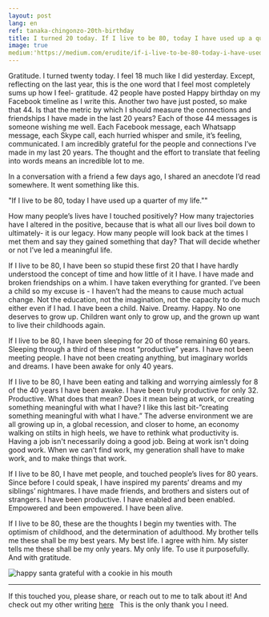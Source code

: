 ```yaml
---
layout: post
lang: en
ref: tanaka-chingonzo-20th-birthday
title: I turned 20 today. If I live to be 80, today I have used up a quarter of my life
image: true
medium:'https://medium.com/erudite/if-i-live-to-be-80-today-i-have-used-up-a-quarter-of-my-life-6e0c3f7a5597'
---
```


Gratitude. I turned twenty today. I feel 18 much like I did yesterday. Except, reflecting on the last year, this is the one word that I feel most completely sums up how I feel- gratitude. 42 people have posted Happy birthday on my Facebook timeline as I write this. Another two have just posted, so make that 44. Is that the metric by which I should measure the connections and friendships I have made in the last 20 years? Each of those 44 messages is someone wishing me well. Each Facebook message, each Whatsapp message, each Skype call, each hurried whisper and smile, it’s feeling, communicated. I am incredibly grateful for the people and connections I’ve made in my last 20 years. The thought and the effort to translate that feeling into words means an incredible lot to me.

In a conversation with a friend a few days ago, I shared an anecdote I’d read somewhere. It went something like this.

"If I live to be 80, today I have used up a quarter of my life.""

How many people’s lives have I touched positively? How many trajectories have I altered in the positive, because that is what all our lives boil down to ultimately- it is our legacy. How many people will look back at the times I met them and say they gained something that day? That will decide whether or not I’ve led a meaningful life.

If I live to be 80, I have been so stupid these first 20 that I have hardly understood the concept of time and how little of it I have. I have made and broken friendships on a whim. I have taken everything for granted. I’ve been a child so my excuse is - I haven’t had the means to cause much actual change. Not the education, not the imagination, not the capacity to do much either even if I had. I have been a child. Naive. Dreamy. Happy. No one deserves to grow up. Children want only to grow up, and the grown up want to live their childhoods again.

If I live to be 80, I have been sleeping for 20 of those remaining 60 years. Sleeping through a third of these most “productive” years. I have not been meeting people. I have not been creating anything, but imaginary worlds and dreams. I have been awake for only 40 years.

If I live to be 80, I have been eating and talking and worrying aimlessly for 8 of the 40 years I have been awake. I have been truly productive for only 32. Productive. What does that mean? Does it mean being at work, or creating something meaningful with what I have? I like this last bit-”creating something meaningful with what I have.” The adverse environment we are all growing up in, a global recession, and closer to home, an economy walking on stilts in high heels, we have to rethink what productivity is. Having a job isn't necessarily doing a good job. Being at work isn't doing good work. When we can’t find work, my generation shall have to make work, and to make things that work.

If I live to be 80, I have met people, and touched people’s lives for 80 years. Since before I could speak, I have inspired my parents’ dreams and my siblings’ nightmares. I have made friends, and brothers and sisters out of strangers. I have been productive. I have enabled and been enabled. Empowered and been empowered. I have been alive.


If I live to be 80, these are the thoughts I begin my twenties with. The optimism of childhood, and the determination of adulthood. My brother tells me these shall be my best years. My best life. I agree with him. My sister tells me these shall be my only years. My only life. To use it purposefully. And with gratitude.


![happy santa grateful with a cookie in his mouth](http://static.wixstatic.com/media/3e4188_7c23dc8f9a7a4b7c8bf780b443917160~mv2_d_5335_3557_s_4_2.jpg)




---

If this touched you, please share, or reach out to me to talk about it! And check out my other writing [here](http://medium.com/@tanakachingonzo)
 
This is the only thank you I need.
